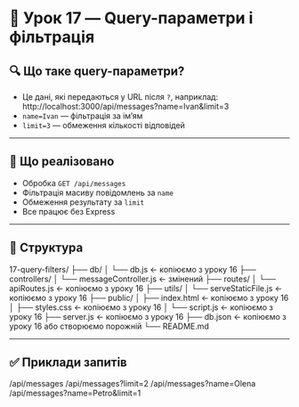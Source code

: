 # 🧪 Урок 17 — Query-параметри і фільтрація

## 🔍 Що таке query-параметри?

-   Це дані, які передаються у URL після `?`, наприклад:
    http://localhost:3000/api/messages?name=Ivan&limit=3
-   `name=Ivan` — фільтрація за імʼям
-   `limit=3` — обмеження кількості відповідей

---

## 🧠 Що реалізовано

-   Обробка `GET /api/messages`
-   Фільтрація масиву повідомлень за `name`
-   Обмеження результату за `limit`
-   Все працює без Express

---

## 🧱 Структура

17-query-filters/
├── db/
│ └── db.js ← копіюємо з уроку 16
├── controllers/
│ └── messageController.js ← змінений
├── routes/
│ └── apiRoutes.js ← копіюємо з уроку 16
├── utils/
│ └── serveStaticFile.js ← копіюємо з уроку 16
├── public/
│ ├── index.html ← копіюємо з уроку 16
│ ├── styles.css ← копіюємо з уроку 16
│ └── script.js ← копіюємо з уроку 16
├── server.js ← копіюємо з уроку 16
├── db.json ← копіюємо з уроку 16 або створюємо порожній
└── README.md

---

## ✅ Приклади запитів

/api/messages
/api/messages?limit=2
/api/messages?name=Olena
/api/messages?name=Petro&limit=1
